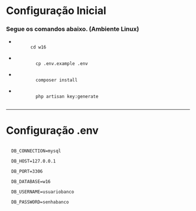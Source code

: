 <h1>Configuração Inicial</h1>

<h3>Segue os comandos abaixo. (Ambiente Linux)</h3>
<ul>
  <li>
      <code>
      cd w16
      </code>
  </li>
  <li>
      <code>
        cp .env.example .env
      </code>
  </li>
  <li>
      <code>
        composer install
      </code>
  </li>
  <li>
      <code>
        php artisan key:generate
      </code>
  </li>
</ul>
<hr>
<h1>Configuração .env</h1>

<code>
  DB_CONNECTION=mysql<br>
  DB_HOST=127.0.0.1<br>
  DB_PORT=3306<br>
  DB_DATABASE=w16<br>
  DB_USERNAME=usuariobanco<br>
  DB_PASSWORD=senhabanco<br>
</code>
